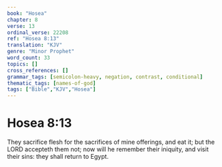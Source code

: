 ```yaml
---
book: "Hosea"
chapter: 8
verse: 13
ordinal_verse: 22208
ref: "Hosea 8:13"
translation: "KJV"
genre: "Minor Prophet"
word_count: 33
topics: []
cross_references: []
grammar_tags: [semicolon-heavy, negation, contrast, conditional]
thematic_tags: [names-of-god]
tags: ["Bible","KJV","Hosea"]
---
```


# Hosea 8:13

They sacrifice flesh for the sacrifices of mine offerings, and eat it; but the LORD accepteth them not; now will he remember their iniquity, and visit their sins: they shall return to Egypt.
